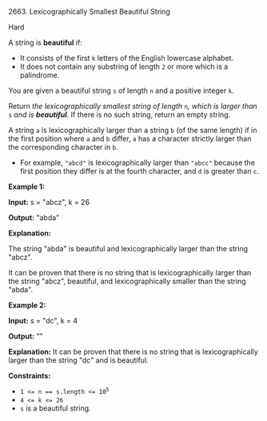 2663\. Lexicographically Smallest Beautiful String

Hard

A string is **beautiful** if:

*   It consists of the first `k` letters of the English lowercase alphabet.
*   It does not contain any substring of length `2` or more which is a palindrome.

You are given a beautiful string `s` of length `n` and a positive integer `k`.

Return _the lexicographically smallest string of length_ `n`_, which is larger than_ `s` _and is **beautiful**_. If there is no such string, return an empty string.

A string `a` is lexicographically larger than a string `b` (of the same length) if in the first position where `a` and `b` differ, `a` has a character strictly larger than the corresponding character in `b`.

*   For example, `"abcd"` is lexicographically larger than `"abcc"` because the first position they differ is at the fourth character, and `d` is greater than `c`.

**Example 1:**

**Input:** s = "abcz", k = 26

**Output:** "abda"

**Explanation:**

The string "abda" is beautiful and lexicographically larger than the string "abcz".

It can be proven that there is no string that is lexicographically larger than the string "abcz", beautiful, and lexicographically smaller than the string "abda".

**Example 2:**

**Input:** s = "dc", k = 4

**Output:** ""

**Explanation:** It can be proven that there is no string that is lexicographically larger than the string "dc" and is beautiful.

**Constraints:**

*   <code>1 <= n == s.length <= 10<sup>5</sup></code>
*   `4 <= k <= 26`
*   `s` is a beautiful string.
